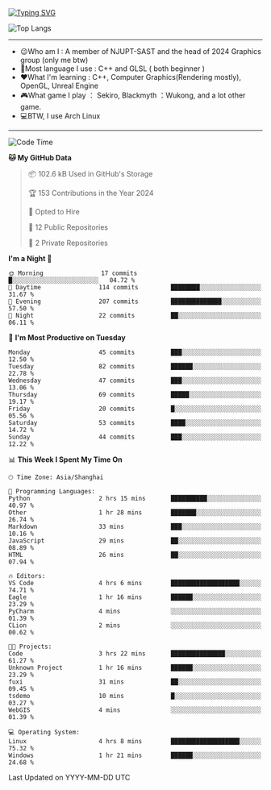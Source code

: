 <a href="https://git.io/typing-svg">
  <img src="https://readme-typing-svg.demolab.com?font=Fira+Code&pause=1000&random=false&width=435&separator=%3D&lines=std%3A%3Aprintln(%22Hello,+world!%22);" alt="Typing SVG" />
</a>

![Top Langs](https://github-readme-stats.vercel.app/api/top-langs/?username=FOTH0626&theme=transparent)

---

- 😉Who am I : A member of NJUPT-SAST and the head of 2024 Graphics group (only me btw)
- 📖Most language I use : C++ and GLSL ( both beginner )
- ❤What I'm learning : C++, Computer Graphics(Rendering mostly), OpenGL, Unreal Engine
- 🎮What game I play ： Sekiro, Blackmyth ：Wukong, and a lot other game.
- 💻BTW, I use Arch Linux
---
<!--START_SECTION:waka-->
![Code Time](http://img.shields.io/badge/Code%20Time-39%20hrs%2053%20mins-blue)

**🐱 My GitHub Data** 

> 📦 102.6 kB Used in GitHub's Storage 
 > 
> 🏆 153 Contributions in the Year 2024
 > 
> 💼 Opted to Hire
 > 
> 📜 12 Public Repositories 
 > 
> 🔑 2 Private Repositories 
 > 
**I'm a Night 🦉** 

```text
🌞 Morning                17 commits          █░░░░░░░░░░░░░░░░░░░░░░░░   04.72 % 
🌆 Daytime                114 commits         ████████░░░░░░░░░░░░░░░░░   31.67 % 
🌃 Evening                207 commits         ██████████████░░░░░░░░░░░   57.50 % 
🌙 Night                  22 commits          ██░░░░░░░░░░░░░░░░░░░░░░░   06.11 % 
```
📅 **I'm Most Productive on Tuesday** 

```text
Monday                   45 commits          ███░░░░░░░░░░░░░░░░░░░░░░   12.50 % 
Tuesday                  82 commits          ██████░░░░░░░░░░░░░░░░░░░   22.78 % 
Wednesday                47 commits          ███░░░░░░░░░░░░░░░░░░░░░░   13.06 % 
Thursday                 69 commits          █████░░░░░░░░░░░░░░░░░░░░   19.17 % 
Friday                   20 commits          █░░░░░░░░░░░░░░░░░░░░░░░░   05.56 % 
Saturday                 53 commits          ████░░░░░░░░░░░░░░░░░░░░░   14.72 % 
Sunday                   44 commits          ███░░░░░░░░░░░░░░░░░░░░░░   12.22 % 
```


📊 **This Week I Spent My Time On** 

```text
🕑︎ Time Zone: Asia/Shanghai

💬 Programming Languages: 
Python                   2 hrs 15 mins       ██████████░░░░░░░░░░░░░░░   40.97 % 
Other                    1 hr 28 mins        ███████░░░░░░░░░░░░░░░░░░   26.74 % 
Markdown                 33 mins             ███░░░░░░░░░░░░░░░░░░░░░░   10.16 % 
JavaScript               29 mins             ██░░░░░░░░░░░░░░░░░░░░░░░   08.89 % 
HTML                     26 mins             ██░░░░░░░░░░░░░░░░░░░░░░░   07.94 % 

🔥 Editors: 
VS Code                  4 hrs 6 mins        ███████████████████░░░░░░   74.71 % 
Eagle                    1 hr 16 mins        ██████░░░░░░░░░░░░░░░░░░░   23.29 % 
PyCharm                  4 mins              ░░░░░░░░░░░░░░░░░░░░░░░░░   01.39 % 
CLion                    2 mins              ░░░░░░░░░░░░░░░░░░░░░░░░░   00.62 % 

🐱‍💻 Projects: 
Code                     3 hrs 22 mins       ███████████████░░░░░░░░░░   61.27 % 
Unknown Project          1 hr 16 mins        ██████░░░░░░░░░░░░░░░░░░░   23.29 % 
fuxi                     31 mins             ██░░░░░░░░░░░░░░░░░░░░░░░   09.45 % 
tsdemo                   10 mins             █░░░░░░░░░░░░░░░░░░░░░░░░   03.27 % 
WebGIS                   4 mins              ░░░░░░░░░░░░░░░░░░░░░░░░░   01.39 % 

💻 Operating System: 
Linux                    4 hrs 8 mins        ███████████████████░░░░░░   75.32 % 
Windows                  1 hr 21 mins        ██████░░░░░░░░░░░░░░░░░░░   24.68 % 
```


 Last Updated on YYYY-MM-DD UTC
<!--END_SECTION:waka-->
